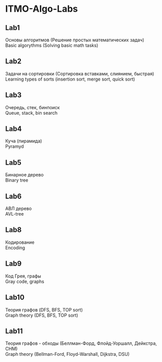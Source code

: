 # ITMO-Algo-Labs
## Lab1
Основы алгоритмов (Решение простых математических задач)<br />
Basic algorythms (Solving basic math tasks)
## Lab2
Задачи на сортировки (Сортировка вставками, слиянием, быстрая)<br />
Learning types of sorts (insertion sort, merge sort, quick sort)
## Lab3
Очередь, стек, бинпоиск<br />
Queue, stack, bin search
## Lab4
Куча (пирамида)<br />
Pyramyd
## Lab5
Бинарное дерево<br />
Binary tree
## Lab6
АВЛ дерево<br />
AVL-tree
## Lab8
Кодирование<br />
Encoding
## Lab9
Код Грея, графы<br />
Gray code, graphs
## Lab10
Теория графов (DFS, BFS, TOP sort)<br />
Graph theory (DFS, BFS, TOP sort)
## Lab11
Теория графов - обходы (Беллман-Форд, Флойд-Уоршалл, Дейкстра, СНМ)<br />
Graph theory (Bellman-Ford, Floyd-Warshall, Dijkstra, DSU)
